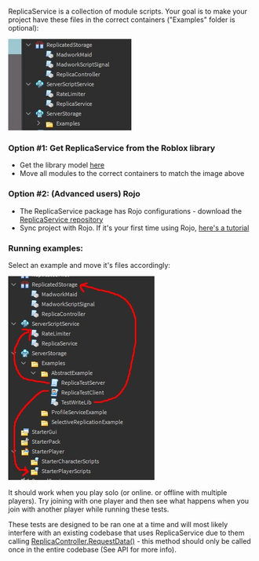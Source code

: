 ReplicaService is a collection of module scripts. Your goal is to make your project have these files in the correct containers
("Examples" folder is optional):

![Correct setup](../images/HowItsMade.jpg)

### Option #1: Get ReplicaService from the Roblox library

   - Get the library model [here]()
   - Move all modules to the correct containers to match the image above

### Option #2: (Advanced users) Rojo

   - The ReplicaService package has Rojo configurations - download the 
[ReplicaService repository](https://github.com/MadStudioRoblox/ReplicaService)
   - Sync project with Rojo. If it's your first time using Rojo, [here's a tutorial](https://www.youtube.com/watch?v=Cnzf-q8OKGY)

### Running examples:
Select an example and move it's files accordingly:

![Running a test](../images/RunningInThe90s.jpg)

It should work when you play solo (or online. or offline with multiple players).
Try joining with one player and then see what happens when you join with another player
while running these tests.

These tests are designed to be ran one at a time and will most likely interfere with
an existing codebase that uses ReplicaService due to them calling
[ReplicaController.RequestData()](/ReplicaService/api/#replicacontrollerrequestdata) - 
this method should only be called once in the entire codebase (See API for more info).